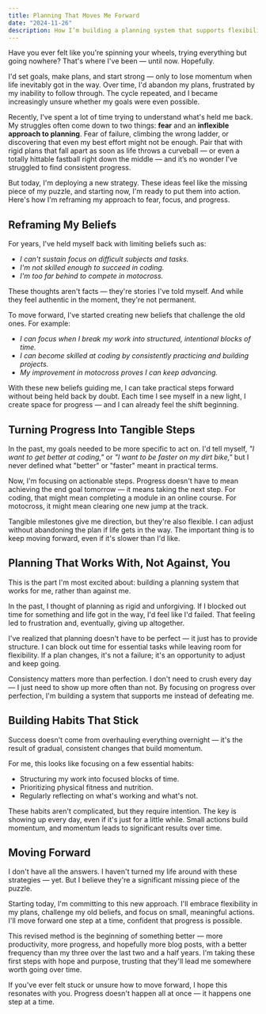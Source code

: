 ```yaml
---
title: Planning That Moves Me Forward
date: "2024-11-26"
description: How I’m building a planning system that supports flexibility and progress, rather than perfection.
---
```


Have you ever felt like you're spinning your wheels, trying everything but going nowhere? That's where I've been — until now. Hopefully.

I'd set goals, make plans, and start strong — only to lose momentum when life inevitably got in the way. Over time, I'd abandon my plans, frustrated by my inability to follow through. The cycle repeated, and I became increasingly unsure whether my goals were even possible.

Recently, I've spent a lot of time trying to understand what's held me back. My struggles often come down to two things: **fear** and an **inflexible approach to planning**. Fear of failure, climbing the wrong ladder, or discovering that even my best effort might not be enough. Pair that with rigid plans that fall apart as soon as life throws a curveball — or even a totally hittable fastball right down the middle — and it’s no wonder I’ve struggled to find consistent progress.

But today, I'm deploying a new strategy. These ideas feel like the missing piece of my puzzle, and starting now, I'm ready to put them into action. Here's how I'm reframing my approach to fear, focus, and progress.

## Reframing My Beliefs

For years, I've held myself back with limiting beliefs such as:

- _I can't sustain focus on difficult subjects and tasks._
- _I'm not skilled enough to succeed in coding._
- _I'm too far behind to compete in motocross._

These thoughts aren't facts — they're stories I've told myself. And while they feel authentic in the moment, they're not permanent.

To move forward, I've started creating new beliefs that challenge the old ones. For example:

- _I can focus when I break my work into structured, intentional blocks of time._
- _I can become skilled at coding by consistently practicing and building projects._
- _My improvement in motocross proves I can keep advancing._

With these new beliefs guiding me, I can take practical steps forward without being held back by doubt. Each time I see myself in a new light, I create space for progress — and I can already feel the shift beginning.

## Turning Progress Into Tangible Steps

In the past, my goals needed to be more specific to act on. I'd tell myself, _"I want to get better at coding,"_ or _"I want to be faster on my dirt bike,"_ but I never defined what "better" or "faster" meant in practical terms.

Now, I'm focusing on actionable steps. Progress doesn't have to mean achieving the end goal tomorrow — it means taking the next step. For coding, that might mean completing a module in an online course. For motocross, it might mean clearing one new jump at the track.

Tangible milestones give me direction, but they're also flexible. I can adjust without abandoning the plan if life gets in the way. The important thing is to keep moving forward, even if it's slower than I'd like.

## Planning That Works With, Not Against, You

This is the part I'm most excited about: building a planning system that works for me, rather than against me.

In the past, I thought of planning as rigid and unforgiving. If I blocked out time for something and life got in the way, I'd feel like I'd failed. That feeling led to frustration and, eventually, giving up altogether.

I've realized that planning doesn't have to be perfect — it just has to provide structure. I can block out time for essential tasks while leaving room for flexibility. If a plan changes, it's not a failure; it's an opportunity to adjust and keep going.

Consistency matters more than perfection. I don't need to crush every day — I just need to show up more often than not. By focusing on progress over perfection, I'm building a system that supports me instead of defeating me.

## Building Habits That Stick

Success doesn't come from overhauling everything overnight — it's the result of gradual, consistent changes that build momentum.

For me, this looks like focusing on a few essential habits:

- Structuring my work into focused blocks of time.
- Prioritizing physical fitness and nutrition.
- Regularly reflecting on what's working and what's not.

These habits aren't complicated, but they require intention. The key is showing up every day, even if it's just for a little while. Small actions build momentum, and momentum leads to significant results over time.

## Moving Forward

I don't have all the answers. I haven't turned my life around with these strategies — yet. But I believe they're a significant missing piece of the puzzle.

Starting today, I'm committing to this new approach. I'll embrace flexibility in my plans, challenge my old beliefs, and focus on small, meaningful actions. I'll move forward one step at a time, confident that progress is possible.

This revised method is the beginning of something better — more productivity, more progress, and hopefully more blog posts, with a better frequency than my three over the last two and a half years. I'm taking these first steps with hope and purpose, trusting that they'll lead me somewhere worth going over time.

If you've ever felt stuck or unsure how to move forward, I hope this resonates with you. Progress doesn't happen all at once — it happens one step at a time.
